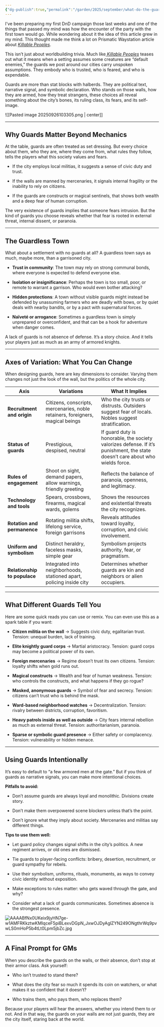 ```yaml
---
{"dg-publish":true,"permalink":"/garden/2025/september/what-do-the-guards-on-your-walls-say-about-your-city/","created":"2025-09-26T10:15:09.264+02:00","updated":"2025-09-26T10:38:11.944+02:00"}
---
```




I've been preparing my first DnD campaign those last weeks and one of the things that passed my mind was how the encounter of the party with the first town would go. While wondering about it the idea of this article grew in my mind. This thought made me think a lot on Prismatic Waystation article about [_Killable Peoples_](https://www.prismaticwasteland.com/blog/killable-peoples).

This isn’t just about worldbuilding trivia. Much like[ _Killable Peoples_](https://www.prismaticwasteland.com/blog/killable-peoples) teases out what it means when a setting assumes some creatures are “default enemies,” the guards we post around our cities carry unspoken assumptions. They embody who is trusted, who is feared, and who is expendable.

Guards are more than stat blocks with halberds. They are political text, narrative signal, and symbolic declaration. Who stands on those walls, how they are armed, how they treat strangers, these choices all reveal something about the city’s bones, its ruling class, its fears, and its self-image.

![[Pasted image 20250926103305.png \| center]]


---

## Why Guards Matter Beyond Mechanics

At the table, guards are often treated as set dressing. But every choice about them, who they are, where they come from, what rules they follow, tells the players what this society values and fears.

- If the city employs local militias, it suggests a sense of civic duty and trust.
    
- If the walls are manned by mercenaries, it signals internal fragility or the inability to rely on citizens.
    
- If the guards are constructs or magical sentinels, that shows both wealth and a deep fear of human corruption.
    

The very existence of guards implies that someone fears intrusion. But the kind of guards you choose reveals whether that fear is rooted in external threat, internal dissent, or paranoia.

--- 

## The Guardless Town

What about a settlement with no guards at all? A guardless town says as much, maybe more, than a garrisoned city.

- **Trust in community**: The town may rely on strong communal bonds, where everyone is expected to defend everyone else.
    
- **Isolation or insignificance**: Perhaps the town is too small, poor, or remote to warrant a garrison. Who would even bother attacking?
    
- **Hidden protections**: A town without visible guards might instead be defended by unassuming farmers who are deadly with bows, or by quiet deals with nearby bandits, or by a pact with supernatural forces.
    
- **Naïveté or arrogance**: Sometimes a guardless town is simply unprepared or overconfident, and that can be a hook for adventure when danger comes.
    

A lack of guards is not absence of defense. It’s a story choice. And it tells your players just as much as an army of armored knights.

---

## Axes of Variation: What You Can Change

When designing guards, here are key dimensions to consider. Varying them changes not just the look of the wall, but the politics of the whole city.

|Axis|Variations|What It Implies|
|---|---|---|
|**Recruitment and origin**|Citizens, conscripts, mercenaries, noble retainers, foreigners, magical beings|Who the city trusts or distrusts. Outsiders suggest fear of locals. Nobles suggest stratification.|
|**Status of guards**|Prestigious, despised, neutral|If guard duty is honorable, the society valorizes defense. If it’s punishment, the state doesn’t care about who wields force.|
|**Rules of engagement**|Shoot on sight, demand papers, allow warnings, friendly greeting|Reflects the balance of paranoia, openness, and legitimacy.|
|**Technology and tools**|Spears, crossbows, firearms, magical wards, golems|Shows the resources and existential threats the city recognizes.|
|**Rotation and permanence**|Rotating militia shifts, lifelong service, foreign garrisons|Reveals attitudes toward loyalty, corruption, and civic involvement.|
|**Uniform and symbolism**|Distinct heraldry, faceless masks, simple gear|Symbolism projects authority, fear, or pragmatism.|
|**Relationship to populace**|Integrated into neighborhoods, stationed apart, policing inside city|Determines whether guards are kin and neighbors or alien occupiers.|

---

## What Different Guards Tell You

Here are some quick reads you can use or remix. You can even use this as a spark table if you want:

- **Citizen militia on the wall** → Suggests civic duty, egalitarian trust. Tension: unequal burden, lack of training.
    
- **Elite knightly guard corps** → Martial aristocracy. Tension: guard corps may become a political power of its own.
    
- **Foreign mercenaries** → Regime doesn’t trust its own citizens. Tension: loyalty shifts when gold runs out.
    
- **Magical constructs** → Wealth and fear of human weakness. Tension: who controls the constructs, and what happens if they go rogue?
    
- **Masked, anonymous guards** → Symbol of fear and secrecy. Tension: citizens can’t trust who is behind the mask.
    
- **Ward-based neighborhood watches** → Decentralization. Tension: rivalry between districts, corruption, favoritism.
    
- **Heavy patrols inside as well as outside** → City fears internal rebellion as much as external threat. Tension: authoritarianism, paranoia.
    
- **Sparse or symbolic guard presence** → Either safety or complacency. Tension: vulnerability or hidden menace.
    

---

## Using Guards Intentionally

It’s easy to default to “a few armored men at the gate.” But if you think of guards as narrative signals, you can make more intentional choices.

**Pitfalls to avoid:**

- Don’t assume guards are always loyal and monolithic. Divisions create story.
    
- Don’t make them overpowered scene blockers unless that’s the point.
    
- Don’t ignore what they imply about society. Mercenaries and militias say different things.
    

**Tips to use them well:**

- Let guard policy changes signal shifts in the city’s politics. A new regiment arrives, or old ones are dismissed.
    
- Tie guards to player-facing conflicts: bribery, desertion, recruitment, or guard sympathy for rebels.
    
- Use their symbolism, uniforms, rituals, monuments, as ways to convey civic identity without exposition.
    
- Make exceptions to rules matter: who gets waved through the gate, and why?
    
- Consider what a lack of guards communicates. Sometimes absence is the strongest presence.
     
![AAAABfNx0UKeix9jyHN7ge-w1AMFRKkztwKMIqceF5piBLexvDGpN_JxwOJDyAglZYN249ONgthrWq9pvwLS0mHoP5b4tLt0Lpm5jbZc.jpg](/img/user/AAAABfNx0UKeix9jyHN7ge-w1AMFRKkztwKMIqceF5piBLexvDGpN_JxwOJDyAglZYN249ONgthrWq9pvwLS0mHoP5b4tLt0Lpm5jbZc.jpg)

---

## A Final Prompt for GMs

When you describe the guards on the walls, or their absence, don’t stop at their armor class. Ask yourself:

- Who isn’t trusted to stand there?
    
- What does the city fear so much it spends its coin on watchers, or what makes it so confident that it doesn’t?
    
- Who trains them, who pays them, who replaces them?
    

Because your players will hear the answers, whether you intend them to or not. And in that way, the guards on your walls are not just guards, they are the city itself, staring back at the world.